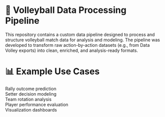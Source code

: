 # 🏐 Volleyball Data Processing Pipeline
This repository contains a custom data pipeline designed to process and structure volleyball match data for analysis and modeling. The pipeline was developed to transform raw action-by-action datasets (e.g., from Data Volley exports) into clean, enriched, and analysis-ready formats.  

# 📊 Example Use Cases  
Rally outcome prediction  
Setter decision modeling  
Team rotation analysis   
Player performance evaluation  
Visualization dashboards  
